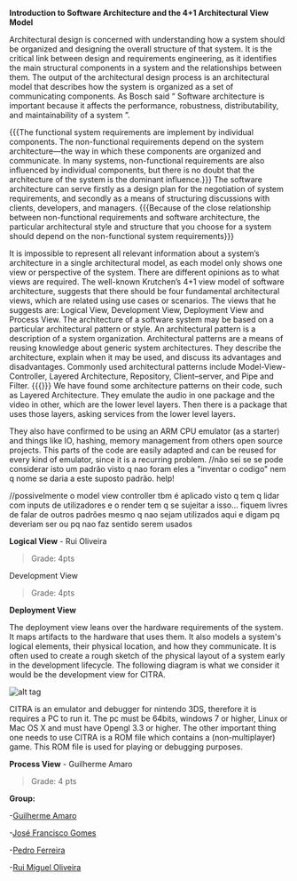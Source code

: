 **Introduction to Software Architecture and the 4+1 Architectural View Model**

Architectural design is concerned with understanding how a system should be organized and designing the overall structure of that system. It is the critical link between design and requirements engineering, as it identifies the main structural components in a system and the relationships between them. The output of the architectural design process is an architectural model that describes how the system is organized as a set of communicating components.
As Bosch said “ Software architecture is important because it affects the performance, robustness, distributability, and maintainability of a system ”.

{{{The functional system requirements are implement by individual components.
The non-functional requirements depend on the system architecture—the way in which these components are organized and communicate. In many systems, non-functional requirements are also influenced by individual components, but there is no doubt that the architecture of the system is the dominant influence.}}}
The software architecture can serve firstly as a design plan for the negotiation of system requirements, and secondly as a means of structuring discussions with clients, developers, and managers.
{{{Because of the close relationship between non-functional requirements and software architecture, the particular architectural style and structure that you choose for a system should depend on the non-functional system requirements}}}

It is impossible to represent all relevant information about a system’s architecture in a single architectural model, as each model only shows one view or perspective of the system. There are different opinions as to what views are required. The well-known Krutchen’s 4+1 view model of software architecture, suggests that there should be four fundamental architectural views, which are related using use cases or scenarios. The views that he suggests are: Logical View, Development View, Deployment View and Process View.
The architecture of a software system may be based on a particular architectural pattern or style. An architectural pattern is a description of a system organization. Architectural patterns are a means of reusing knowledge about generic system architectures. They describe the architecture, explain when it may be used, and discuss its advantages and disadvantages. Commonly used architectural patterns include Model-View-Controller, Layered Architecture, Repository, Client–server, and Pipe and Filter.
{{{}}}
We have found some architecture patterns on their code, such as Layered Architecture. They emulate the audio in one package and the video in other, which are the lower level layers. Then there is a package that uses those layers, asking services from the lower level layers.

They also have confirmed to be using an ARM CPU emulator (as a starter) and things like IO, hashing, memory management from others open source projects. This parts of the code are easily adapted and can be reused for every kind of emulator, since it is a recurring problem. //não sei se se pode considerar isto um padrão visto q nao foram eles a "inventar o codigo" nem q nome se daria a este suposto padrão. help!

//possivelmente o model view controller tbm é aplicado visto q tem q lidar com inputs de utilizadores e o render tem q se sujeitar a isso... fiquem livres de falar de outros padrões mesmo q nao sejam utilizados aqui e digam pq deveriam ser ou pq nao faz sentido serem usados



**Logical View** - Rui Oliveira
>Grade: 4pts

Development View
>Grade: 4pts

**Deployment View**

The deployment view leans over the hardware requirements of the system. It maps artifacts to the hardware that uses them. It also models a system's logical elements, their physical location, and how they communicate. It is often used to create a rough sketch of the physical layout of a system early in the development lifecycle. The following diagram is what we consider it would be the development view for CITRA.

![alt tag](http://icecream.me/uploads/6ddb59eff0ed22cbfcf68e6af0be7841.png)

CITRA is an emulator and debugger for nintendo 3DS, therefore it is requires a PC to run it. The pc must be 64bits, windows 7 or higher, Linux or Mac OS X and must have Opengl 3.3 or higher. The other important thing one needs to use CITRA is a ROM file which contains a (non-multiplayer) game. This ROM file is used for playing or debugging purposes.

**Process View** - Guilherme Amaro
>Grade: 4 pts

**Group:**

 -[Guilherme Amaro](https://github.com/PORShoterxx)

 -[José Francisco Gomes](https://github.com/teresa-Guilherme/)

 -[Pedro Ferreira](https://github.com/pedrof81)

-[Rui Miguel Oliveira](https://github.com/ruimoliveira)
